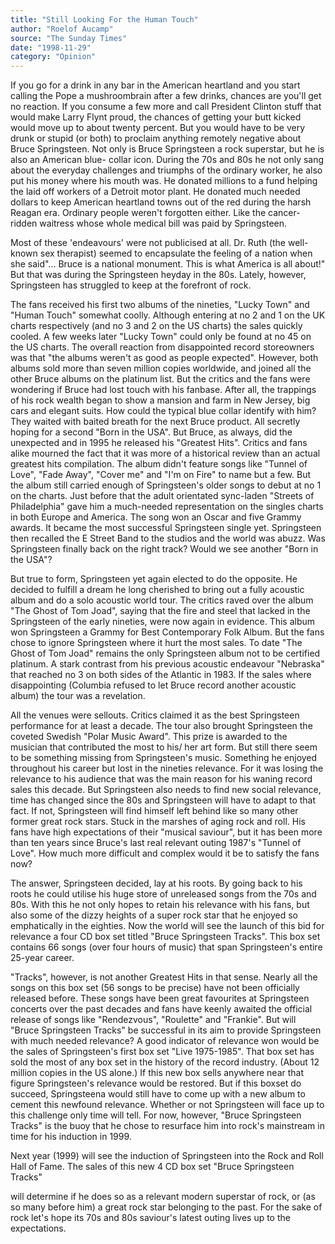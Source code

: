 ```yaml
---
title: "Still Looking For the Human Touch"
author: "Roelof Aucamp"
source: "The Sunday Times"
date: "1998-11-29"
category: "Opinion"
---
```


If you go for a drink in any bar in the American heartland and you start calling the Pope a mushroombrain after a few drinks, chances are you'll get no reaction. If you consume a few more and call President Clinton stuff that would make Larry Flynt proud, the chances of getting your butt kicked would move up to about twenty percent. But you would have to be very drunk or stupid (or both) to proclaim anything remotely negative about Bruce Springsteen. Not only is Bruce Springsteen a rock superstar, but he is also an American blue- collar icon. During the 70s and 80s he not only sang about the everyday challenges and triumphs of the ordinary worker, he also put his money where his mouth was. He donated millions to a fund helping the laid off workers of a Detroit motor plant. He donated much needed dollars to keep American heartland towns out of the red during the harsh Reagan era. Ordinary people weren't forgotten either. Like the cancer-ridden waitress whose whole medical bill was paid by Springsteen.

Most of these 'endeavours' were not publicised at all. Dr. Ruth (the well- known sex therapist) seemed to encapsulate the feeling of a nation when she said"... Bruce is a national monument. This is what America is all about!" But that was during the Springsteen heyday in the 80s. Lately, however, Springsteen has struggled to keep at the forefront of rock.

The fans received his first two albums of the nineties, "Lucky Town" and "Human Touch" somewhat coolly. Although entering at no 2 and 1 on the UK charts respectively (and no 3 and 2 on the US charts) the sales quickly cooled. A few weeks later "Lucky Town" could only be found at no 45 on the US charts. The overall reaction from disappointed record storeowners was that "the albums weren't as good as people expected". However, both albums sold more than seven million copies worldwide, and joined all the other Bruce albums on the platinum list. But the critics and the fans were wondering if Bruce had lost touch with his fanbase. After all, the trappings of his rock wealth began to show a mansion and farm in New Jersey, big cars and elegant suits. How could the typical blue collar identify with him? They waited with baited breath for the next Bruce product. All secretly hoping for a second "Born in the USA". But Bruce, as always, did the unexpected and in 1995 he released his "Greatest Hits". Critics and fans alike mourned the fact that it was more of a historical review than an actual greatest hits compilation. The album didn't feature songs like "Tunnel of Love", "Fade Away", "Cover me" and "I'm on Fire" to name but a few. But the album still carried enough of Springsteen's older songs to debut at no 1 on the charts. Just before that the adult orientated sync-laden "Streets of Philadelphia" gave him a much-needed representation on the singles charts in both Europe and America. The song won an Oscar and five Grammy awards. It became the most successful Springsteen single yet. Springsteen then recalled the E Street Band to the studios and the world was abuzz. Was Springsteen finally back on the right track? Would we see another "Born in the USA"?

But true to form, Springsteen yet again elected to do the opposite. He decided to fulfill a dream he long cherished to bring out a fully acoustic album and do a solo acoustic world tour. The critics raved over the album "The Ghost of Tom Joad", saying that the fire and steel that lacked in the Springsteen of the early nineties, were now again in evidence. This album won Springsteen a Grammy for Best Contemporary Folk Album. But the fans chose to ignore Springsteen where it hurt the most sales. To date "The Ghost of Tom Joad" remains the only Springsteen album not to be certified platinum. A stark contrast from his previous acoustic endeavour "Nebraska" that reached no 3 on both sides of the Atlantic in 1983. If the sales where disappointing (Columbia refused to let Bruce record another acoustic album) the tour was a revelation.

All the venues were sellouts. Critics claimed it as the best Springsteen performance for at least a decade. The tour also brought Springsteen the coveted Swedish "Polar Music Award". This prize is awarded to the musician that contributed the most to his/ her art form. But still there seem to be something missing from Springsteen's music. Something he enjoyed throughout his career but lost in the nineties relevance. For it was losing the relevance to his audience that was the main reason for his waning record sales this decade. But Springsteen also needs to find new social relevance, time has changed since the 80s and Springsteen will have to adapt to that fact. If not, Springsteen will find himself left behind like so many other former great rock stars. Stuck in the marshes of aging rock and roll. His fans have high expectations of their "musical saviour", but it has been more than ten years since Bruce's last real relevant outing 1987's "Tunnel of Love". How much more difficult and complex would it be to satisfy the fans now?

The answer, Springsteen decided, lay at his roots. By going back to his roots he could utilise his huge store of unreleased songs from the 70s and 80s. With this he not only hopes to retain his relevance with his fans, but also some of the dizzy heights of a super rock star that he enjoyed so emphatically in the eighties. Now the world will see the launch of this bid for relevance a four CD box set titled "Bruce Springsteen Tracks". This box set contains 66 songs (over four hours of music) that span Springsteen's entire 25-year career.

"Tracks", however, is not another Greatest Hits in that sense. Nearly all the songs on this box set (56 songs to be precise) have not been officially released before. These songs have been great favourites at Springsteen concerts over the past decades and fans have keenly awaited the official release of songs like "Rendezvous", "Roulette" and "Frankie". But will "Bruce Springsteen Tracks" be successful in its aim to provide Springsteen with much needed relevance? A good indicator of relevance won would be the sales of Springsteen's first box set "Live 1975-1985". That box set has sold the most of any box set in the history of the record industry. (About 12 million copies in the US alone.) If this new box sells anywhere near that figure Springsteen's relevance would be restored. But if this boxset do succeed, Springsteena would still have to come up with a new album to cement this newfound relevance. Whether or not Springsteen will face up to this challenge only time will tell. For now, however, "Bruce Springsteen Tracks" is the buoy that he chose to resurface him into rock's mainstream in time for his induction in 1999.

Next year (1999) will see the induction of Springsteen into the Rock and Roll Hall of Fame. The sales of this new 4 CD box set "Bruce Springsteen Tracks"

will determine if he does so as a relevant modern superstar of rock, or (as so many before him) a great rock star belonging to the past. For the sake of rock let's hope its 70s and 80s saviour's latest outing lives up to the expectations.
